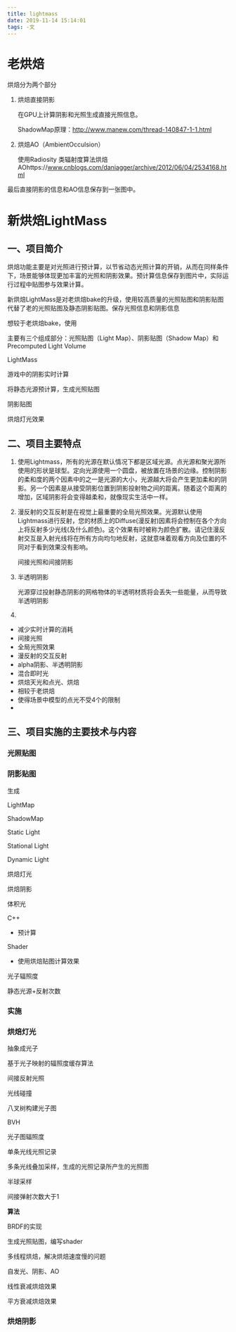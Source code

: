 ```yaml
---
title: lightmass
date: 2019-11-14 15:14:01
tags: -文
---
```




# 老烘焙

烘焙分为两个部分

1. 烘焙直接阴影

   在GPU上计算阴影和光照生成直接光照信息。

   ShadowMap原理：http://www.manew.com/thread-140847-1-1.html

2. 烘焙AO（AmbientOcculsion）

   使用Radiosity 类辐射度算法烘焙AOhttps://www.cnblogs.com/daniagger/archive/2012/06/04/2534168.html

最后直接阴影的信息和AO信息保存到一张图中。



# 新烘焙LightMass

## 一、项目简介

烘焙功能主要是对光照进行预计算，以节省动态光照计算的开销，从而在同样条件下，场景能够体现更加丰富的光照和阴影效果。预计算信息保存到图片中，实际运行过程中贴图参与效果计算。

新烘焙LightMass是对老烘焙bake的升级，使用较高质量的光照贴图和阴影贴图代替了老的光照贴图及静态阴影贴图。保存光照信息和阴影信息



想较于老烘焙bake，使用

主要有三个组成部分：光照贴图（Light Map）、阴影贴图（Shadow Map）和Precomputed Light Volume



LightMass

游戏中的阴影实时计算

将静态光源预计算，生成光照贴图

阴影贴图

烘焙灯光效果

## 二、项目主要特点

1. 使用Lightmass，所有的光源在默认情况下都是区域光源。点光源和聚光源所使用的形状是球型。定向光源使用一个圆盘，被放置在场景的边缘。控制阴影的柔和度的两个因素中的之一是光源的大小，光源越大将会产生更加柔和的阴影。另一个因素是从接受阴影位置到阴影投射物之间的距离。随着这个距离的增加，区域阴影将会变得越柔和，就像现实生活中一样。

2. 漫反射的交互反射是在视觉上最重要的全局光照效果。光源默认使用Lightmass进行反射，您的材质上的Diffuse(漫反射)因素将会控制在各个方向上将反射多少光线(及什么颜色)。这个效果有时被称为颜色扩散。请记住漫反射交互是入射光线将在所有方向均匀地反射，这就意味着观看方向及位置的不同对于看到效果没有影响。

   间接光照和间接阴影

3. 半透明阴影

   光源穿过投射静态阴影的网格物体的半透明材质将会丢失一些能量，从而导致半透明阴影

4. 

- 减少实时计算的消耗
- 间接光照
- 全局光照效果
- 漫反射的交互反射
- alpha阴影、半透明阴影
- 混合即时光
- 烘焙天光和点光、烘焙
- 相较于老烘焙
- 使得场景中模型的点光不受4个的限制
- 

## 三、项目实施的主要技术与内容

### 光照贴图





### 阴影贴图



生成

LightMap

ShadowMap



Static Light

Stational Light

Dynamic Light



烘焙灯光

烘焙阴影



体积光



C++

- 预计算

Shader

- 使用烘焙贴图计算效果



光子辐照度

静态光源+反射次数

### 实施

### 烘焙灯光

抽象成光子



基于光子映射的辐照度缓存算法

间接反射光照

光线碰撞

八叉树构建光子图

BVH

光子图辐照度

单条光线光照记录

多条光线叠加采样，生成的光照记录所产生的光照图

半球采样



间接弹射次数大于1

**算法**

BRDF的实现



生成光照贴图，编写shader



多线程烘焙，解决烘焙速度慢的问题

自发光、阴影、AO



线性衰减烘焙效果

平方衰减烘焙效果

### 烘焙阴影

